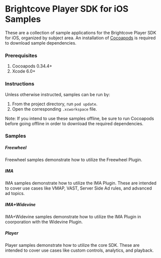 Brightcove Player SDK for iOS Samples
=====================================
These are a collection of sample applications for the Brightcove Player SDK for iOS, organized by subject area. An installation of [Cocoapods][cocoapods] is required to download sample dependencies.

### Prerequisites

1. Cocoapods 0.34.4+
1. Xcode 6.0+

### Instructions

Unless otherwise instructed, samples can be run by:  

1. From the project directory, run `pod update`. 
1. Open the corresponding `.xcworkspace` file.

Note: If you intend to use these samples offline, be sure to run Cocoapods before going offline in order to download the required dependencies.

### Samples

##### Freewheel

Freewheel samples demonstrate how to utilize the Freewheel Plugin.

##### IMA

IMA samples demonstrate how to utilize the IMA Plugin. These are intended to cover use cases like VMAP, VAST, Server Side Ad rules, and advanced ad topics.

##### IMA+Widevine

IMA+Widevine samples demonstrate how to utilize the IMA Plugin in coorporation with the Widevine Plugin.

##### Player

Player samples demonstrate how to utilize the core SDK. These are intended to cover use cases like custom controls, analytics, and playback.

[cocoapods]: http://www.cocoapods.org
